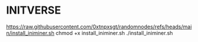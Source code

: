 # INITVERSE



https://raw.githubusercontent.com/0xtnpxsgt/randomnodes/refs/heads/main/install_iniminer.sh chmod +x install_iniminer.sh ./install_iniminer.sh

